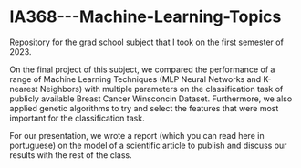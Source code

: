 # IA368---Machine-Learning-Topics
Repository for the grad school subject that I took on the first semester of 2023.

On the final project of this subject, we compared the performance of a range of Machine Learning Techniques (MLP Neural Networks and K-nearest Neighbors) with multiple parameters on the classification task of publicly available Breast Cancer Winsconcin Dataset. Furthermore, we also applied genetic algorithms to try and select the features that were most important for the classification task.

For our presentation, we wrote a report (which you can read here in portuguese) on the model of a scientific article to publish and discuss our results with the rest of the class.
